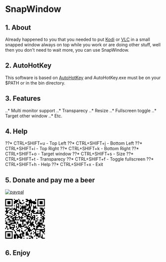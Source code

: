 # SnapWindow

## 1. About

Already happened to you that you needed to put [Kodi](https://kodi.tv/) or [VLC](https://www.videolan.org/) in a small snapped window always on top while you work or are doing other stuff, well then you don't need to wait more, you can use SnapWindow.

## 2. AutoHotKey

This software is based on [AutoHotKey](https://www.autohotkey.com/) and AutoHotKey.exe must be on your $PATH or in the bin directory.

## 3. Features

..* Multi monitor support
..* Transparecy
..* Resize
..* Fullscreen toggle
..* Target other window
..* Etc.

## 4. Help

??* CTRL+SHIFT+u -  Top Left
??* CTRL+SHIFT+j -  Bottom Left
??* CTRL+SHIFT+i -  Top Right
??* CTRL+SHIFT+k -  Bottom Right
??* CTRL+SHIFT+o -  Target window
??* CTRL+SHIFT+s -  Size
??* CTRL+SHIFT+t -  Transparecy
??* CTRL+SHIFT+f -  Toggle fullscreen
??* CTRL+SHIFT+h -  Help
??* CTRL+SHIFT+x -  Exit

## 5. Donate and pay me a beer

[![paypal](https://www.paypalobjects.com/en_US/i/btn/btn_donateCC_LG.gif)](https://www.paypal.com/donate?cmd=_donations&business=fmfrodrigues@gmail.com&currency_code=EUR)

![paypal](https://github.com/Th3On3/SnapWindow/blob/main/resources/paypal.png?raw=true)

## 6. Enjoy
